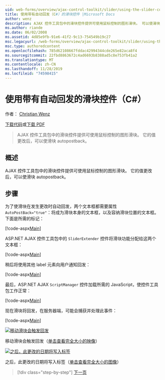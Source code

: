 ```yaml
---
uid: web-forms/overview/ajax-control-toolkit/slider/using-the-slider-control-with-auto-postback-cs
title: 使用带有自动回发（C#）的滑块控件 |Microsoft Docs
author: wenz
description: AJAX 控件工具包中的滑块控件提供可使用鼠标控制的图形滑块。 可以使滑块 autopost 。
ms.author: riande
ms.date: 06/02/2008
ms.assetid: 4d85e9fb-91e6-41f2-9c13-754549b19c27
msc.legacyurl: /web-forms/overview/ajax-control-toolkit/slider/using-the-slider-control-with-auto-postback-cs
msc.type: authoredcontent
ms.openlocfilehash: 785d62108667fddac42994344cde265e82aca8f4
ms.sourcegitcommit: 22fbd8863672c4ad6693b8388ad5c8e753fb41a2
ms.translationtype: MT
ms.contentlocale: zh-CN
ms.lasthandoff: 11/28/2019
ms.locfileid: "74598415"
---
```

# <a name="using-the-slider-control-with-auto-postback-c"></a>使用带有自动回发的滑块控件（C#）

作者： [Christian Wenz](https://github.com/wenz)

[下载代码](https://download.microsoft.com/download/9/3/f/93f8daea-bebd-4821-833b-95205389c7d0/Slider1.cs.zip)或[下载 PDF](https://download.microsoft.com/download/b/6/a/b6ae89ee-df69-4c87-9bfb-ad1eb2b23373/slider1CS.pdf)

> AJAX 控件工具包中的滑块控件提供可使用鼠标控制的图形滑块。 它的值更改后，可以使滑块 autopostback。

## <a name="overview"></a>概述

AJAX 控件工具包中的滑块控件提供可使用鼠标控制的图形滑块。 它的值更改后，可以使滑块 autopostback。

## <a name="steps"></a>步骤

为了使滑块在发生更改时自动回发，两个文本框都需要属性 `AutoPostBack="true"`：将成为滑块本身的文本框，以及容纳滑块位置的文本框。 下面是所需的标记：

[!code-aspx[Main](using-the-slider-control-with-auto-postback-cs/samples/sample1.aspx)]

ASP.NET AJAX 控件工具包中的 `SliderExtender` 控件将滑块功能分配给这两个文本框：

[!code-aspx[Main](using-the-slider-control-with-auto-postback-cs/samples/sample2.aspx)]

稍后将使用其他 label 元素向用户通知回发：

[!code-aspx[Main](using-the-slider-control-with-auto-postback-cs/samples/sample3.aspx)]

最后，ASP.NET AJAX `ScriptManager` 控件加载所需的 JavaScript，使控件工具包工作正常：

[!code-aspx[Main](using-the-slider-control-with-auto-postback-cs/samples/sample4.aspx)]

现在滑块将回发，在服务器端，可能会捕获并处理此事件：

[!code-aspx[Main](using-the-slider-control-with-auto-postback-cs/samples/sample5.aspx)]

[![移动滑块会触发回发](using-the-slider-control-with-auto-postback-cs/_static/image2.png)](using-the-slider-control-with-auto-postback-cs/_static/image1.png)

移动滑块会触发回发（[单击查看完全大小的映像](using-the-slider-control-with-auto-postback-cs/_static/image3.png)）

[![之后，此更改的日期将写入标签](using-the-slider-control-with-auto-postback-cs/_static/image5.png)](using-the-slider-control-with-auto-postback-cs/_static/image4.png)

之后，此更改的日期将写入标签（[单击查看完全大小的图像](using-the-slider-control-with-auto-postback-cs/_static/image6.png)）

> [!div class="step-by-step"]
> [下一页](databinding-the-slider-control-cs.md)

